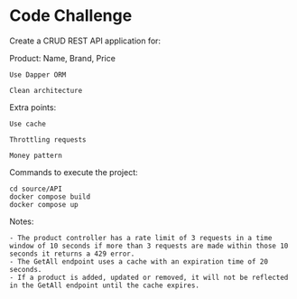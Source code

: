 # Code Challenge

Create a CRUD REST API application for:

Product: Name, Brand, Price

    Use Dapper ORM
  
    Clean architecture

Extra points:

    Use cache
  
    Throttling requests
  
    Money pattern

Commands to execute the project:

    cd source/API
    docker compose build
    docker compose up

Notes:
    
    - The product controller has a rate limit of 3 requests in a time window of 10 seconds if more than 3 requests are made within those 10 seconds it returns a 429 error.
    - The GetAll endpoint uses a cache with an expiration time of 20 seconds.
    - If a product is added, updated or removed, it will not be reflected in the GetAll endpoint until the cache expires.